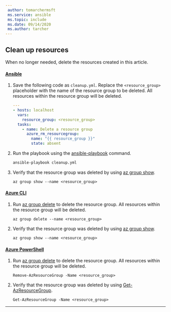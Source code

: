 ```yaml
---
 author: tomarchermsft
 ms.service: ansible
 ms.topic: include
 ms.date: 09/14/2020
 ms.author: tarcher
---
```


## Clean up resources

When no longer needed, delete the resources created in this article.

#### [Ansible](#tab/ansible)

1. Save the following code as `cleanup.yml`. Replace the `<resource_group>` placeholder with the name of the resource group to be deleted. All resources within the resource group will be deleted.

    ```yml
    ---
    - hosts: localhost
      vars:
        resource_group: <resource_group>
      tasks:
        - name: Delete a resource group
          azure_rm_resourcegroup:
            name: "{{ resource_group }}"
            state: absent
    ```

1. Run the playbook using the [ansible-playbook](https://docs.ansible.com/ansible/latest/user_guide/playbooks.html) command.

    ```bash
    ansible-playbook cleanup.yml
    ```
    
1. Verify that the resource group was deleted by using [az group show](https://docs.microsoft.com/cli/azure/group?#az-group-show).

    ```azurepowershell
    az group show --name <resource_group>
    ```

#### [Azure CLI](#tab/azure-cli)

1. Run [az group delete](https://docs.microsoft.com/cli/azure/group?#az-group-delete) to delete the resource group. All resources within the resource group will be deleted.

    ```azurecli
    az group delete --name <resource_group>
    ```

1. Verify that the resource group was deleted by using [az group show](https://docs.microsoft.com/cli/azure/group?#az-group-show).

    ```azurepowershell
    az group show --name <resource_group>
    ```

#### [Azure PowerShell](#tab/azure-powershell)

1. Run [az group delete](https://docs.microsoft.com/cli/azure/group?#az-group-delete) to delete the resource group. All resources within the resource group will be deleted.

    ```azurecli
    Remove-AzResourceGroup -Name <resource_group>
    ```

1. Verify that the resource group was deleted by using [Get-AzResourceGroup](https://docs.microsoft.com/powershell/module/az.resources/Get-AzResourceGroup).

    ```azurepowershell
    Get-AzResourceGroup -Name <resource_group>
    ```

---
